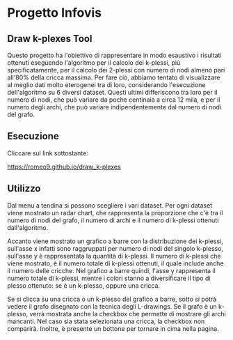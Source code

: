 # Progetto Infovis
## Draw k-plexes Tool

Questo progetto ha l'obiettivo di rappresentare in modo esaustivo i risultati ottenuti eseguendo l'algoritmo per il calcolo dei k-plessi, più specificatamente, per il calcolo dei 2-plessi con numero di nodi almeno pari all'80% della cricca massima. 
Per fare ciò, abbiamo tentato di visualizzare al meglio dati molto eterogenei tra di loro, considerando l'esecuzione dell'algoritmo su 6 diversi dataset. Questi ultimi differiscono tra loro per il numero di nodi, che può variare da poche centinaia a circa 12 mila, e per il numero degli archi, che può variare indipendentemente dal numero di nodi del grafo.

## Esecuzione
Cliccare sul link sottostante:

https://romeo9.github.io/draw_k-plexes

## Utilizzo
Dal menu a tendina si possono scegliere i vari dataset. Per ogni dataset viene mostrato un radar chart, che rappresenta la proporzione che c'è tra il numero di nodi del grafo, il numero di archi e il numero di k-plessi ottenuti dall'algoritmo.

Accanto viene mostrato un grafico a barre con la distribuzione dei k-plessi, sull'asse x infatti sono raggruppati per numero di nodi del singolo k-plesso, sull'asse y è rappresentata la quantità di k-plessi. Il numero di k-plessi che viene mostrato, è il numero totale di k-plessi ottenuti, il quale include anche il numero delle cricche. Nel grafico a barre quindi, l'asse y rappresenta il numero totale di k-plessi, mentre i colori stanno a diversificare il tipo di plesso ottenuto: se è un k-plesso, oppure una cricca.

Se si clicca su una cricca o un k-plesso del grafico a barre, sotto si potrà vedere il grafo disegnato con la tecnica degli L-drawings. Se il grafo è un k-plesso, verrà mostrata anche la checkbox che permette di mostrare gli archi mancanti. Nel caso sia stata selezionata una cricca, la checkbox non comparirà. Inoltre, è presente un bottone per tornare in cima nella pagina.

